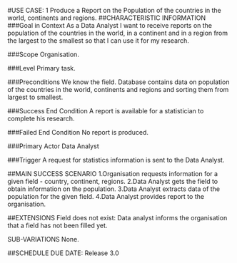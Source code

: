 #USE CASE: 1 Produce a Report on the Population of the countries in the world, continents and regions.
##CHARACTERISTIC INFORMATION
###Goal in Context
 As a Data Analyst I want to receive reports on the population of the countries in the world, in a continent and in a region from the largest to the smallest so that I can use it for my research.

###Scope
Organisation.

###Level
Primary task.

###Preconditions
We know the field. Database contains data on population of the countries in the world, continents and regions and sorting them from largest to smallest.

###Success End Condition
A report is available for a statistician to complete his research.

###Failed End Condition
No report is produced.

###Primary Actor
Data Analyst

###Trigger
A request for statistics information is sent to the Data Analyst.

##MAIN SUCCESS SCENARIO
1.Organisation requests information for a given field - country, continent, regions.
2.Data Analyst gets the field to obtain information on the population.
3.Data Analyst extracts data of the population for the given field.
4.Data Analyst provides report to the organisation.

##EXTENSIONS
Field does not exist:
Data analyst informs the organisation that a field has not been filled yet.

SUB-VARIATIONS
None.

##SCHEDULE
DUE DATE: Release 3.0
